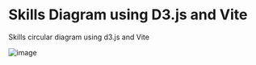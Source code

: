 # Skills Diagram using D3.js and Vite
Skills circular diagram using d3.js and Vite

![image](https://user-images.githubusercontent.com/13103045/161138925-17c60830-4d59-4da9-93d5-aafd3abe30fb.png)
